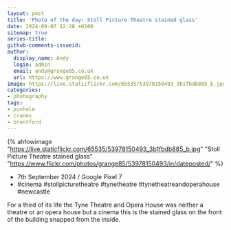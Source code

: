 ```yaml
---
layout: post
title: 'Photo of the day: Stoll Picture Theatre stained glass'
date: 2024-09-07 12:28 +0100
sitemap: true
series-title:
github-comments-issueid:
author:
  display_name: Andy
  login: admin
  email: andy@grange85.co.uk
  url: https://www.grange85.co.uk
image: https://live.staticflickr.com/65535/53978150493_3b1fbdb885_b.jpg
categories:
- photography
tags:
- pinhole
- cranes
- brentford
---
```

{% ahfowimage "https://live.staticflickr.com/65535/53978150493_3b1fbdb885_b.jpg" "Stoll Picture Theatre stained glass" "https://www.flickr.com/photos/grange85/53978150493/in/dateposted/" %}

- 7th September 2024 / Google Pixel 7
- #cinema #stollpicturetheatre #tynetheatre #tynetheatreandoperahouse #newcastle

For a third of its life the Tyne Theatre and Opera House was neither a theatre or an opera house but a cinema this is the stained glass on the front of the building snapped from the inside.

